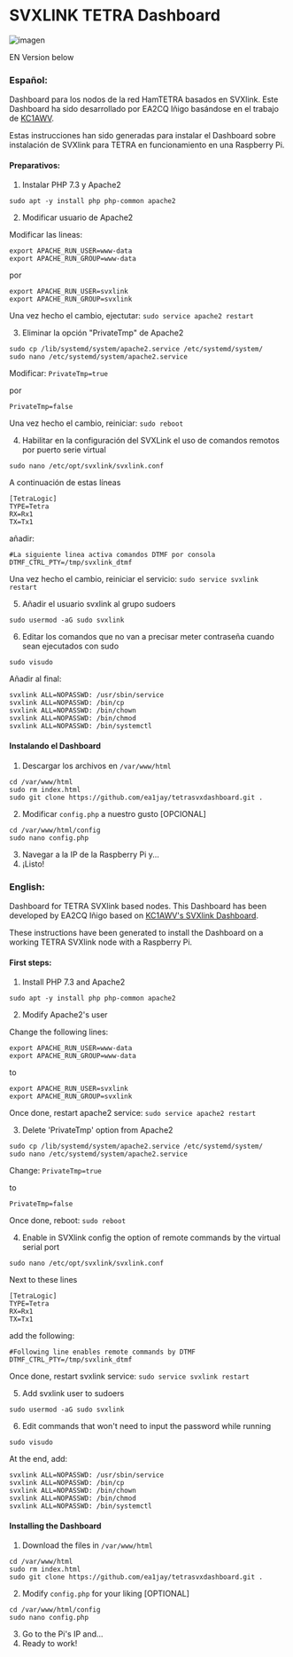 # SVXLINK TETRA Dashboard
![imagen](https://user-images.githubusercontent.com/13590224/113071158-7a83af00-91c4-11eb-91eb-2488391556b9.png)


EN Version below

### Español:
Dashboard para los nodos de la red HamTETRA basados en SVXlink. Este Dashboard ha sido desarrollado por EA2CQ Iñigo basándose en el trabajo de [KC1AWV](https://github.com/kc1awv/SvxLink-Dashboard).

Estas instrucciones han sido generadas para instalar el Dashboard sobre instalación de SVXlink para TETRA en funcionamiento en una Raspberry Pi.

#### Preparativos:
1. Instalar PHP 7.3 y Apache2

`sudo apt -y install php php-common apache2`

2. Modificar usuario de Apache2

Modificar las lineas:
```
export APACHE_RUN_USER=www-data
export APACHE_RUN_GROUP=www-data
```

por
```
export APACHE_RUN_USER=svxlink
export APACHE_RUN_GROUP=svxlink
```

Una vez hecho el cambio, ejectutar: `sudo service apache2 restart`

3. Eliminar la opción "PrivateTmp" de Apache2
```
sudo cp /lib/systemd/system/apache2.service /etc/systemd/system/
sudo nano /etc/systemd/system/apache2.service
```
Modificar: `PrivateTmp=true`

por

`PrivateTmp=false`

Una vez hecho el cambio, reiniciar: `sudo reboot`

4. Habilitar en la configuración del SVXLink el uso de comandos remotos por puerto serie virtual

`sudo nano /etc/opt/svxlink/svxlink.conf`

A continuación de estas líneas
```
[TetraLogic]
TYPE=Tetra
RX=Rx1
TX=Tx1
```
añadir:
```
#La siguiente linea activa comandos DTMF por consola
DTMF_CTRL_PTY=/tmp/svxlink_dtmf
```

Una vez hecho el cambio, reiniciar el servicio: `sudo service svxlink restart`

5. Añadir el usuario svxlink al grupo sudoers

`sudo usermod -aG sudo svxlink`

6. Editar los comandos que no van a precisar meter contraseña cuando sean ejecutados con sudo

`sudo visudo`

Añadir al final:
```
svxlink ALL=NOPASSWD: /usr/sbin/service
svxlink ALL=NOPASSWD: /bin/cp
svxlink ALL=NOPASSWD: /bin/chown
svxlink ALL=NOPASSWD: /bin/chmod
svxlink ALL=NOPASSWD: /bin/systemctl
```

#### Instalando el Dashboard

1. Descargar los archivos en `/var/www/html`

```
cd /var/www/html
sudo rm index.html
sudo git clone https://github.com/ea1jay/tetrasvxdashboard.git .
```

2. Modificar `config.php` a nuestro gusto [OPCIONAL]

```
cd /var/www/html/config
sudo nano config.php
```

3. Navegar a la IP de la Raspberry Pi y...
4. ¡Listo!

### English:
Dashboard for TETRA SVXlink based nodes. This Dashboard has been developed by EA2CQ Iñigo based on [KC1AWV's SVXlink Dashboard](https://github.com/kc1awv/SvxLink-Dashboard).

These instructions have been generated to install the Dashboard on a working TETRA SVXlink node with a Raspberry Pi.

#### First steps:
1. Install PHP 7.3 and Apache2

`sudo apt -y install php php-common apache2`

2. Modify Apache2's user

Change the following lines:
```
export APACHE_RUN_USER=www-data
export APACHE_RUN_GROUP=www-data
```

to
```
export APACHE_RUN_USER=svxlink
export APACHE_RUN_GROUP=svxlink
```

Once done, restart apache2 service: `sudo service apache2 restart`

3. Delete 'PrivateTmp' option from Apache2
```
sudo cp /lib/systemd/system/apache2.service /etc/systemd/system/
sudo nano /etc/systemd/system/apache2.service
```
Change: `PrivateTmp=true`

to

`PrivateTmp=false`

Once done, reboot: `sudo reboot`

4. Enable in SVXlink config the option of remote commands by the virtual serial port

`sudo nano /etc/opt/svxlink/svxlink.conf`

Next to these lines
```
[TetraLogic]
TYPE=Tetra
RX=Rx1
TX=Tx1
```
add the following:
```
#Following line enables remote commands by DTMF
DTMF_CTRL_PTY=/tmp/svxlink_dtmf
```

Once done, restart svxlink service: `sudo service svxlink restart`

5. Add svxlink user to sudoers

`sudo usermod -aG sudo svxlink`

6. Edit commands that won't need to input the password while running

`sudo visudo`

At the end, add:
```
svxlink ALL=NOPASSWD: /usr/sbin/service
svxlink ALL=NOPASSWD: /bin/cp
svxlink ALL=NOPASSWD: /bin/chown
svxlink ALL=NOPASSWD: /bin/chmod
svxlink ALL=NOPASSWD: /bin/systemctl
```

#### Installing the Dashboard

1. Download the files in `/var/www/html`

```
cd /var/www/html
sudo rm index.html
sudo git clone https://github.com/ea1jay/tetrasvxdashboard.git .
```

2. Modify `config.php` for your liking [OPTIONAL]

```
cd /var/www/html/config
sudo nano config.php
```

3. Go to the Pi's IP and...
4. Ready to work!
